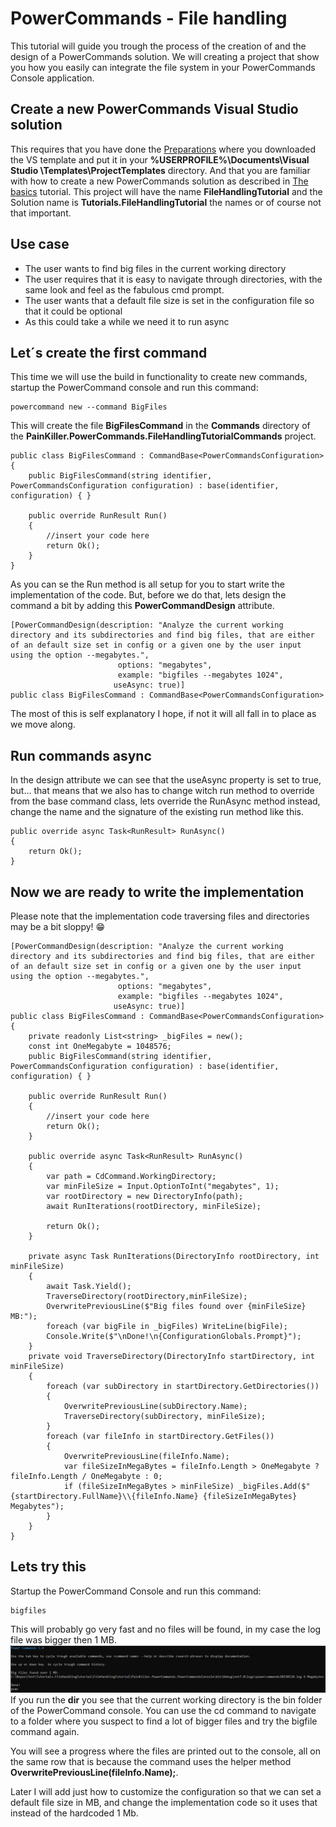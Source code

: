 # PowerCommands - File handling

This tutorial will guide you trough the process of the creation of and the design of a PowerCommands solution. We will creating a project that show you how you easily can integrate the file system in your PowerCommands Console application.

## Create a new PowerCommands Visual Studio solution
This requires that you have done the [Preparations](../README.md) where you downloaded the VS template and put it in your **%USERPROFILE%\Documents\Visual Studio \Templates\ProjectTemplates** directory. And that you are familiar with how to create a new PowerCommands solution as described in [The basics](the-basics.md) tutorial. This project will have the name **FileHandlingTutorial** and the Solution name is **Tutorials.FileHandlingTutorial** the names or of course not that important.

## Use case
- The user wants to find big files in the current working directory
- The user requires that it is easy to navigate through directories, with the same look and feel as the fabulous cmd prompt.
- The user wants that a default file size is set in the configuration file so that it could be optional
- As this could take a while we need it to run async

## Let´s create the first command
This time we will use the build in functionality to create new commands, startup the PowerCommand console and run this command:
```
powercommand new --command BigFiles
```
This will create the file **BigFilesCommand** in the **Commands** directory of the  **PainKiller.PowerCommands.FileHandlingTutorialCommands** project.
```
public class BigFilesCommand : CommandBase<PowerCommandsConfiguration>
{
    public BigFilesCommand(string identifier, PowerCommandsConfiguration configuration) : base(identifier, configuration) { }

    public override RunResult Run()
    {
        //insert your code here
        return Ok();
    }
}
```
As you can se the Run method is all setup for you to start write the implementation of the code. But, before we do that, lets design the command a bit by adding this **PowerCommandDesign** attribute.
```
[PowerCommandDesign(description: "Analyze the current working directory and its subdirectories and find big files, that are either of an default size set in config or a given one by the user input using the option --megabytes.",
                        options: "megabytes",
                        example: "bigfiles --megabytes 1024",
                       useAsync: true)]
public class BigFilesCommand : CommandBase<PowerCommandsConfiguration>
```
The most of this is self explanatory I hope, if not it will all fall in to place as we move along.

## Run commands async
In the design attribute we can see that the useAsync property is set to true, but... that means that we also has to change witch run method to override from the base command class, lets override the RunAsync method instead, change the name and the signature of the existing run method like this.
```
public override async Task<RunResult> RunAsync()
{
    return Ok();
}
```
## Now we are ready to write the implementation
Please note that the implementation code traversing files and directories may be a bit sloppy! 😁
```
[PowerCommandDesign(description: "Analyze the current working directory and its subdirectories and find big files, that are either of an default size set in config or a given one by the user input using the option --megabytes.",
                        options: "megabytes",
                        example: "bigfiles --megabytes 1024",
                       useAsync: true)]
public class BigFilesCommand : CommandBase<PowerCommandsConfiguration>
{
    private readonly List<string> _bigFiles = new();
    const int OneMegabyte = 1048576;
    public BigFilesCommand(string identifier, PowerCommandsConfiguration configuration) : base(identifier, configuration) { }

    public override RunResult Run()
    {
        //insert your code here
        return Ok();
    }

    public override async Task<RunResult> RunAsync()
    {
        var path = CdCommand.WorkingDirectory;
        var minFileSize = Input.OptionToInt("megabytes", 1);
        var rootDirectory = new DirectoryInfo(path);
        await RunIterations(rootDirectory, minFileSize);

        return Ok();
    }

    private async Task RunIterations(DirectoryInfo rootDirectory, int minFileSize)
    {
        await Task.Yield();
        TraverseDirectory(rootDirectory,minFileSize);
        OverwritePreviousLine($"Big files found over {minFileSize} MB:");
        foreach (var bigFile in _bigFiles) WriteLine(bigFile);
        Console.Write($"\nDone!\n{ConfigurationGlobals.Prompt}");
    }
    private void TraverseDirectory(DirectoryInfo startDirectory, int minFileSize)
    {
        foreach (var subDirectory in startDirectory.GetDirectories())
        {
            OverwritePreviousLine(subDirectory.Name);
            TraverseDirectory(subDirectory, minFileSize);
        }
        foreach (var fileInfo in startDirectory.GetFiles())
        {
            OverwritePreviousLine(fileInfo.Name);
            var fileSizeInMegaBytes = fileInfo.Length > OneMegabyte ? fileInfo.Length / OneMegabyte : 0;
            if (fileSizeInMegaBytes > minFileSize) _bigFiles.Add($"{startDirectory.FullName}\\{fileInfo.Name} {fileSizeInMegaBytes} Megabytes");
        }
    }
}
```
## Lets try this
Startup the PowerCommand Console and run this command:
```
bigfiles
```
This will probably go very fast and no files will be found, in my case the log file was bigger then 1 MB.
![Alt text](images/file-handling.png?raw=true "New solution")
If you run the **dir** you see that the current working directory is the bin folder of the PowerCommand console.
You can use the cd command to navigate to a folder where you suspect to find a lot of bigger files and try the 
bigfile command again.

You will see a progress where the files are printed out to the console, all on the same row that is because the command uses the helper method **OverwritePreviousLine(fileInfo.Name);**.

Later I will add just how to customize the configuration so that we can set a default file size in MB, and change the implementation code so it uses that instead of the hardcoded 1 Mb.